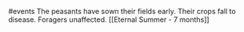 #events
The peasants have sown their fields early. Their crops fall to disease. Foragers unaffected. 
[[Eternal Summer - 7 months]]